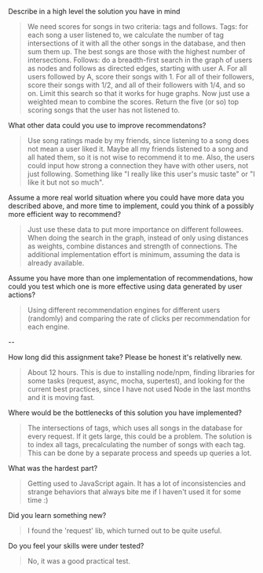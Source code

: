 Describe in a high level the solution you have in mind
> We need scores for songs in two criteria: tags and follows. Tags: for each song a user listened to, we calculate the number of tag intersections of it with all the other songs in the database, and then sum them up. The best songs are those with the highest number of intersections. Follows: do a breadth-first search in the graph of users as nodes and follows as directed edges, starting with user A. For all users followed by A, score their songs with 1. For all of their followers, score their songs with 1/2, and all of their followers with 1/4, and so on. Limit this search so that it works for huge graphs. Now just use a weighted mean to combine the scores. Return the five (or so) top scoring songs that the user has not listened to.

What other data could you use to improve recommendatons?
> Use song ratings made by my friends, since listening to a song does not mean a user liked it. Maybe all my friends listened to a song and all hated them, so it is not wise to recommend it to me. Also, the users could input how strong a connection they have with other users, not just following. Something like "I really like this user's music taste" or "I like it but not so much".

Assume a more real world situation where you could have more data you described above, and more time to implement, could you think of a possibly more efficient way to recommend?
> Just use these data to put more importance on different followees. When doing the search in the graph, instead of only using distances as weights, combine distances and strength of connections. The additional implementation effort is minimum, assuming the data is already available.

Assume you have more than one implementation of recommendations, how could you test which one is more effective using data generated by user actions?
> Using different recommendation engines for different users (randomly) and comparing the rate of clicks per recommendation for each engine.

--

How long did this assignment take? Please be honest it's relativelly new.
> About 12 hours. This is due to installing node/npm, finding libraries for some tasks (request, async, mocha, supertest), and looking for the current best practices, since I have not used Node in the last months and it is moving fast.

Where would be the bottlenecks of this solution you have implemented?
> The intersections of tags, which uses all songs in the database for every request. If it gets large, this could be a problem. The solution is to index all tags, precalculating the number of songs with each tag. This can be done by a separate process and speeds up queries a lot.

What was the hardest part?
> Getting used to JavaScript again. It has a lot of inconsistencies and strange behaviors that always bite me if I haven't used it for some time :)

Did you learn something new?
> I found the 'request' lib, which turned out to be quite useful.

Do you feel your skills were under tested?
> No, it was a good practical test.
